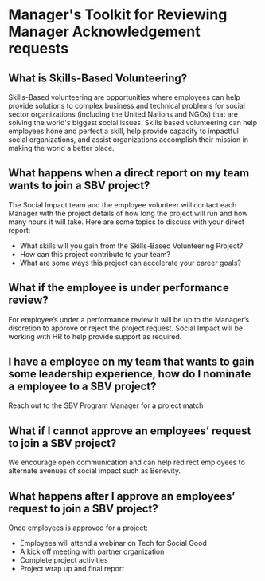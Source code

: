 # Manager's Toolkit for Reviewing Manager Acknowledgement requests #

## What is Skills-Based Volunteering? ##

Skills-Based volunteering are opportunities where employees can help provide solutions to complex business and technical problems for social sector organizations (including the United Nations and NGOs) that are solving the world's biggest social issues. Skills based volunteering can help employees hone and perfect a skill, help provide capacity to impactful social organizations, and assist organizations accomplish their mission in making the world a better place.

## What happens when a direct report on my team wants to join a SBV project? ## 

The Social Impact team and the employee volunteer will contact each Manager with the project details of how long the project will run and how many hours it will take.
Here are some topics to discuss with your direct report:
- What skills will you gain from the Skills-Based Volunteering Project?
- How can this project contribute to your team?
- What are some ways this project can accelerate your career goals?

## What if the employee is under performance review? ##

For employee’s under a performance review it will be up to the Manager’s discretion to approve or reject the project request.
Social Impact will be working with HR to help provide support as required.

## I have a employee on my team that wants to gain some leadership experience, how do I nominate a employee to a SBV project? ##
Reach out to the SBV Program Manager for a project match

## What if I cannot approve an employees’ request to join a SBV project? ##
We encourage open communication and can help redirect employees to alternate avenues of social impact such as Benevity.

## What happens after I approve an employees’ request to join a SBV project? ##
Once employees is approved for a project:
- Employees will attend a webinar on Tech for Social Good
- A kick off meeting with partner organization
- Complete project activities
- Project wrap up and final report
